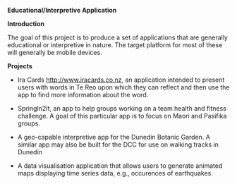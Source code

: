 **Educational/Interpretive Application**

**Introduction**

The goal of this project is to produce a set of applications that are generally
educational or interpretive in nature.  The target platform for most of these will
generally be mobile devices. 

**Projects**

 * Ira Cards <http://www.iracards.co.nz>, an application intended to present
   users with words in Te Reo upon which they can reflect and then use the 
   app to find more information about the word.

 * SpringIn2It, an app to help groups working on a team health and fitness
   challenge. A goal of this particular app is to focus on Maori and 
   Pasifika groups.

 * A geo-capable interpretive app for the Dunedin Botanic Garden. A similar
   app may also be built for the DCC for use on walking tracks in Dunedin

 * A data visualisation application that allows users to generate
   animated maps displaying time series data, e.g., occurences of 
   earthquakes.
